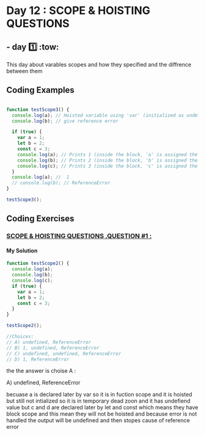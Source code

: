
# Day 12 : SCOPE & HOISTING QUESTIONS
## - day :one: :tow:


This day about varables scopes and how they specified and the diffrence between them



## Coding Examples

```javascript

function testScope3() {
  console.log(a); // Hoisted variable using 'var' (initialized as undefined)
  console.log(b); // give reference error

  if (true) {
    var a = 1;
    let b = 2;
    const c = 3;
    console.log(a); // Prints 1 (inside the block, 'a' is assigned the value 1)
    console.log(b); // Prints 2 (inside the block, 'b' is assigned the value 2)
    console.log(c); // Prints 3 (inside the block, 'c' is assigned the value 3)
  }
  console.log(a); //  1 
  // console.log(b); // ReferenceError 
}

testScope3();


```


## Coding Exercises

### [SCOPE & HOISTING QUESTIONS ,QUESTION #1 :](https://github.com/orjwan-alrajaby/gsg-expressjs-backend-training-2023/blob/main/learning-sprint-1/week3-day2-tasks/tasks.md)

#### My Solution


```javascript
function testScope2() {
  console.log(a);
  console.log(b);
  console.log(c);
  if (true) {
    var a = 1;
    let b = 2;
    const c = 3;
  }
}

testScope2();

//Choices:
// A) undefined, ReferenceError
// B) 1, undefined, ReferenceError
// C) undefined, undefined, ReferenceError
// D) 1, ReferenceError

```

the the answer is choise A :

A) undefined, ReferenceError

becuase a is declared later by var so it is in fuction scope and it is hoisted but still not intialized so it is in temporary dead zoon and it has undefiend value 
but c and d are declared later by let and const which means they have block scope and this mean they will not be hoisted and because error is not handled the output will be undefined and then stopes cause of reference error
